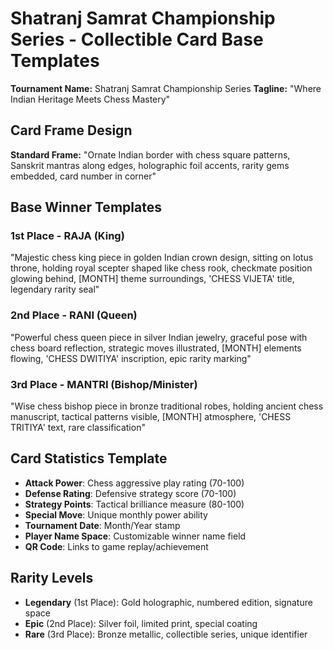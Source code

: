 # Shatranj Samrat Championship Series - Collectible Card Base Templates

**Tournament Name:** Shatranj Samrat Championship Series
**Tagline:** "Where Indian Heritage Meets Chess Mastery"

## Card Frame Design
**Standard Frame:** "Ornate Indian border with chess square patterns, Sanskrit mantras along edges, holographic foil accents, rarity gems embedded, card number in corner"

## Base Winner Templates

### 1st Place - RAJA (King)
"Majestic chess king piece in golden Indian crown design, sitting on lotus throne, holding royal scepter shaped like chess rook, checkmate position glowing behind, [MONTH] theme surroundings, 'CHESS VIJETA' title, legendary rarity seal"

### 2nd Place - RANI (Queen)
"Powerful chess queen piece in silver Indian jewelry, graceful pose with chess board reflection, strategic moves illustrated, [MONTH] elements flowing, 'CHESS DWITIYA' inscription, epic rarity marking"

### 3rd Place - MANTRI (Bishop/Minister)
"Wise chess bishop piece in bronze traditional robes, holding ancient chess manuscript, tactical patterns visible, [MONTH] atmosphere, 'CHESS TRITIYA' text, rare classification"

## Card Statistics Template
- **Attack Power**: Chess aggressive play rating (70-100)
- **Defense Rating**: Defensive strategy score (70-100)
- **Strategy Points**: Tactical brilliance measure (80-100)
- **Special Move**: Unique monthly power ability
- **Tournament Date**: Month/Year stamp
- **Player Name Space**: Customizable winner name field
- **QR Code**: Links to game replay/achievement

## Rarity Levels
- **Legendary** (1st Place): Gold holographic, numbered edition, signature space
- **Epic** (2nd Place): Silver foil, limited print, special coating
- **Rare** (3rd Place): Bronze metallic, collectible series, unique identifier